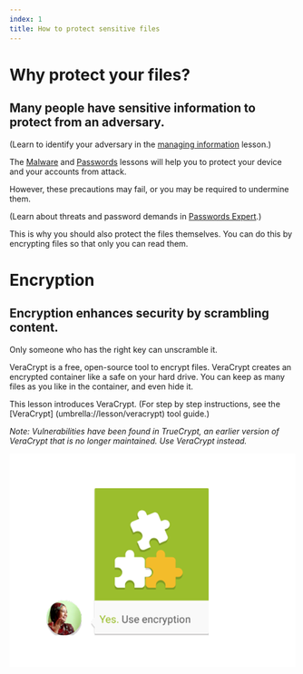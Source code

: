 ```yaml
---
index: 1
title: How to protect sensitive files
---
```

# Why protect your files? 

## Many people have sensitive information to protect from an adversary. 

(Learn to identify your adversary in the [managing information](umbrella://lesson/managing-information) lesson.) 

The [Malware](umbrella://lesson/malware) and [Passwords](umbrella://lesson/passwords/0) lessons will help you to protect your device and your accounts from attack. 

However, these precautions may fail, or you may be required to undermine them. 

(Learn about threats and password demands in [Passwords Expert](umbrella://lesson/passwords/2).) 

This is why you should also protect the files themselves. You can do this by encrypting files so that only you can read them.

# Encryption 

## Encryption enhances security by scrambling content. 

Only someone who has the right key can unscramble it. 

VeraCrypt is a free, open-source tool to encrypt files. VeraCrypt creates an encrypted container like a safe on your hard drive. You can keep as many files as you like in the container, and even hide it.  

This lesson introduces VeraCrypt. (For step by step instructions, see the [VeraCrypt] (umbrella://lesson/veracrypt) tool guide.)

*Note: Vulnerabilities have been found in TrueCrypt, an earlier version of VeraCrypt that is no longer maintained. Use VeraCrypt instead.*

![image](protecting1.png)